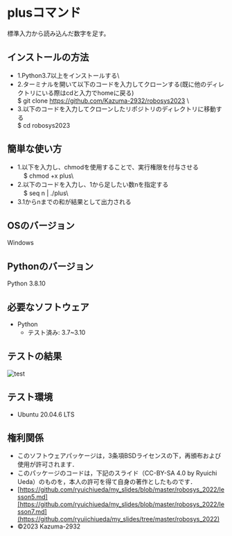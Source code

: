 # plusコマンド
標準入力から読み込んだ数字を足す。

## インストールの方法
* 1.Python3.7以上をインストールする\
* 2.ターミナルを開いて以下のコードを入力してクローンする(既に他のディレクトリにいる際はcdと入力でhomeに戻る)\
  $ git clone https://github.com/Kazuma-2932/robosys2023 \
* 3.以下のコードを入力してクローンしたリポジトリのディレクトリに移動する\
  $ cd robosys2023

## 簡単な使い方
* 1.以下を入力し、chmodを使用することで、実行権限を付与させる\
　$ chmod +x plus\
* 2.以下のコードを入力し、1から足したい数nを指定する\
　$ seq n | ./plus\
* 3.1からnまでの和が結果として出力される

## OSのバージョン
Windows

## Pythonのバージョン
Python 3.8.10

## 必要なソフトウェア
* Python
  * テスト済み: 3.7~3.10

## テストの結果
![test](https://github.com/Kazuma-2932/robosys2023/actions/workflows/test.yml/badge.svg)

## テスト環境
* Ubuntu 20.04.6 LTS

## 権利関係
* このソフトウェアパッケージは，3条項BSDライセンスの下，再頒布および使用が許可されます．
* このパッケージのコードは，下記のスライド（CC-BY-SA 4.0 by Ryuichi Ueda）のものを，本人の許可を得て自身の著作としたものです．
* [https://github.com/ryuichiueda/my_slides/blob/master/robosys_2022/lesson5.md][https://github.com/ryuichiueda/my_slides/blob/master/robosys_2022/lesson7.md](https://github.com/ryuiichiueda/my_slides/tree/master/robosys_2022)
* ©2023 Kazuma-2932
